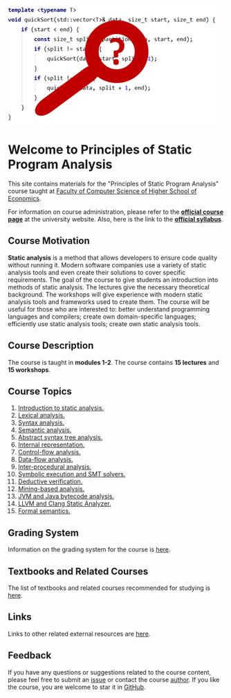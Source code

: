 ![Logo](image.png)

# Welcome to Principles of Static Program Analysis

This site contains materials for the "Principles of Static Program Analysis" course taught at
[Faculty of Computer Science of Higher School of Economics](https://cs.hse.ru/en/).

For information on course administration, please refer to the
__[official course page](http://wiki.cs.hse.ru/SPA_2022)__ at the university website.
Also, here is the link to the __[official syllabus](https://www.hse.ru/edu/courses/749544907)__.

## Course Motivation

__Static analysis__ is a method that allows developers to ensure code quality without running it.
Modern software companies use a variety of static analysis tools and even create their solutions
to cover specific requirements. 
The goal of the course to give students an introduction into methods of static analysis.
The lectures give the necessary theoretical background.
The workshops will give experience with modern static
analysis tools and frameworks used to create them. 
The course will be useful for those who are interested to:
better understand programming languages and compilers;
create own domain-specific languages;
efficiently use static analysis tools;
create own static analysis tools.

## Course Description

The course is taught in __modules 1-2__.
The course contains __15 lectures__ and __15 workshops__.

## Course Topics

1.  [Introduction to static analysis.](lectures/01/index.md)
2.  [Lexical analysis.](lectures/02/index.md)
3.  [Syntax analysis.](lectures/03/index.md)
4.  [Semantic analysis.](lectures/04/index.md)
5.  [Abstract syntax tree analysis.](lectures/05/index.md)
6.  [Internal representation.](lectures/06/index.md)
7.  [Control-flow analysis.](lectures/07/index.md)
8.  [Data-flow analysis.](lectures/08/index.md)
9.  [Inter-procedural analysis.](lectures/09/index.md)
10. [Symbolic execution and SMT solvers.](lectures/10/index.md)
11. [Deductive verification.](lectures/11/index.md)
12. [Mining-based analysis.](lectures/12/index.md)
13. [JVM and Java bytecode analysis.](lectures/13/index.md)
14. [LLVM and Clang Static Analyzer.](lectures/14/index.md)
15. [Formal semantics.](lectures/15/index.md)

## Grading System

Information on the grading system for the course is [here](grades.md).

## Textbooks and Related Courses

The list of textbooks and related courses recommended for studying is [here](books.md).

## Links

Links to other related external resources are [here](links.md).

## Feedback

If you have any questions or suggestions related to the course content, please feel free to submit
an [issue](https://github.com/andrewt0301/static-analysis-course/issues)
or contact the course [author](https://github.com/andrewt0301).
If you like the course, you are welcome to star it in
[GitHub](https://github.com/andrewt0301/static-analysis-course).
